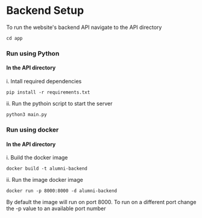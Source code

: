 # Backend Setup
To run the website's backend API navigate to the API directory
```
cd app
```
### Run using Python
#### In the API directory
 i. Intall required dependencies
 ```
 pip install -r requirements.txt
 ```
 ii. Run the pythoin script to start the server
 ```
 python3 main.py
 ```
 ### Run using docker
 #### In the API directory
 i. Build the docker image
 ```
 docker build -t alumni-backend
 ```
 ii. Run the image docker image
 ```
 docker run -p 8000:8000 -d alumni-backend
 ```
 By default the image will run on port 8000. To run on a different port change the -p value to an available port number


